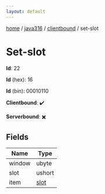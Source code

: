 ```yaml
---
layout: default
---
```


[home](/)  /  [java316](/protocol/java316)  /  [clientbound](/protocol/java316/clientbound)  /  set-slot

# Set-slot

**Id**: 22

**Id** (hex): 16

**Id** (bin): 00010110

**Clientbound**: ✔️

**Serverbound**: ✖️

## Fields

Name | Type
---|---
window | ubyte
slot | ushort
item | [slot](/protocol/java316/types/slot)

